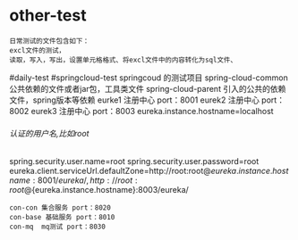 # other-test
    日常测试的文件包含如下：
    excl文件的测试，
    读取，写入，写出，设置单元格格式、将excl文件中的内容转化为sql文件、

#daily-test
#springcloud-test
springcoud 的测试项目
    spring-cloud-common 公共依赖的文件或者jar包，工具类文件
    spring-cloud-parent 引入的公共的依赖文件，spring版本等依赖
    eurke1 注册中心 port：8001
    eurek2 注册中心 port：8002
    eurek3 注册中心 port：8003
eureka.instance.hostname=localhost
###### 认证的用户名,比如root
spring.security.user.name=root
spring.security.user.password=root
eureka.client.serviceUrl.defaultZone=http://root:root@${eureka.instance.hostname}:8001/eureka/,http://root:root@${eureka.instance.hostname}:8003/eureka/

    con-con 集合服务 port：8020
    con-base 基础服务 port：8010
    con-mq  mq测试 port：8030